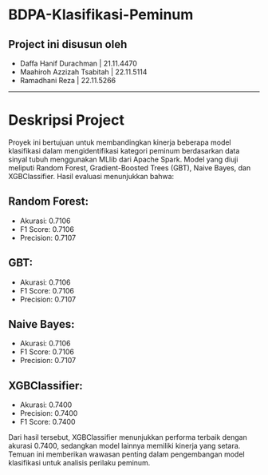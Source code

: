 # BDPA-Klasifikasi-Peminum

## Project ini disusun oleh
* Daffa Hanif Durachman | 21.11.4470
* Maahiroh Azzizah Tsabitah | 22.11.5114
* Ramadhani Reza | 22.11.5266

---

# Deskripsi Project

Proyek ini bertujuan untuk membandingkan kinerja beberapa model klasifikasi dalam mengidentifikasi kategori peminum berdasarkan data sinyal tubuh menggunakan MLlib dari Apache Spark. Model yang diuji meliputi Random Forest, Gradient-Boosted Trees (GBT), Naive Bayes, dan XGBClassifier. Hasil evaluasi menunjukkan bahwa:

## Random Forest:
* Akurasi: 0.7106
* F1 Score: 0.7106
* Precision: 0.7107
  
## GBT:
* Akurasi: 0.7106
* F1 Score: 0.7106
* Precision: 0.7107
  
## Naive Bayes:
* Akurasi: 0.7106
* F1 Score: 0.7106
* Precision: 0.7107
  
## XGBClassifier:
* Akurasi: 0.7400
* Precision: 0.7400 
* F1 Score: 0.7400
  
Dari hasil tersebut, XGBClassifier menunjukkan performa terbaik dengan akurasi 0.7400, sedangkan model lainnya memiliki kinerja yang setara. Temuan ini memberikan wawasan penting dalam pengembangan model klasifikasi untuk analisis perilaku peminum.
